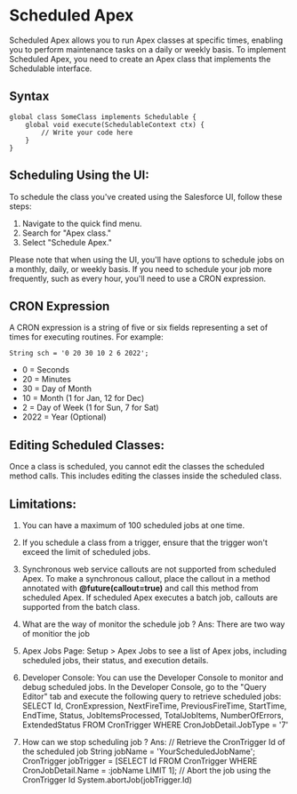 
# Scheduled Apex
Scheduled Apex allows you to run Apex classes at specific times, enabling you to perform maintenance tasks on a daily or weekly basis. To implement Scheduled Apex, you need to create an Apex class that implements the Schedulable interface.

## Syntax
```apex
global class SomeClass implements Schedulable {
    global void execute(SchedulableContext ctx) {
        // Write your code here
    }
}
```

## Scheduling Using the UI:
To schedule the class you've created using the Salesforce UI, follow these steps:

1. Navigate to the quick find menu.
2. Search for "Apex class."
3. Select "Schedule Apex."

Please note that when using the UI, you'll have options to schedule jobs on a monthly, daily, or weekly basis. If you need to schedule your job more frequently, such as every hour, you'll need to use a CRON expression.

## CRON Expression
A CRON expression is a string of five or six fields representing a set of times for executing routines. For example:
```apex
String sch = '0 20 30 10 2 6 2022';
```

* 0 = Seconds
* 20 = Minutes
* 30 = Day of Month
* 10 = Month (1 for Jan, 12 for Dec)
* 2 = Day of Week (1 for Sun, 7 for Sat)
* 2022 = Year (Optional)

## Editing Scheduled Classes:
Once a class is scheduled, you cannot edit the classes the scheduled method calls. This includes editing the classes inside the scheduled class.

## Limitations:

1. You can have a maximum of 100 scheduled jobs at one time.
2. If you schedule a class from a trigger, ensure that the trigger won't exceed the limit of scheduled jobs.
3. Synchronous web service callouts are not supported from scheduled Apex. To make a synchronous callout, place the callout in a method annotated with **@future(callout=true)** and call this method from scheduled Apex. If scheduled Apex executes a batch job, callouts are supported from the batch class.


 11. What are the way of monitor the schedule job ?
 Ans: There are two way of monitior the job
 
 1. Apex Jobs Page:
Setup > Apex Jobs to see a list of Apex jobs, including scheduled jobs, their status, and
execution details.
 2. Developer Console:
You can use the Developer Console to monitor and debug scheduled jobs. In the Developer
Console, go to the "Query Editor" tab and execute the following query to retrieve scheduled
jobs:
 SELECT Id, CronExpression, NextFireTime, PreviousFireTime, StartTime, EndTime, Status, 
 JobItemsProcessed, TotalJobItems, NumberOfErrors, ExtendedStatus FROM CronTrigger 
 WHERE CronJobDetail.JobType = '7'


12. How can we stop scheduling job ?
 Ans: // Retrieve the CronTrigger Id of the scheduled job String jobName = 'YourScheduledJobName';
 CronTrigger jobTrigger = [SELECT Id FROM CronTrigger WHERE CronJobDetail.Name = :jobName
 LIMIT 1];
 // Abort the job using the CronTrigger Id
 System.abortJob(jobTrigger.Id)